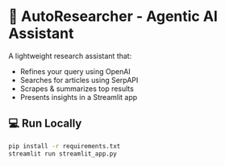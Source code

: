 # 🧠 AutoResearcher - Agentic AI Assistant

A lightweight research assistant that:
- Refines your query using OpenAI
- Searches for articles using SerpAPI
- Scrapes & summarizes top results
- Presents insights in a Streamlit app

## 💻 Run Locally

```bash
pip install -r requirements.txt
streamlit run streamlit_app.py